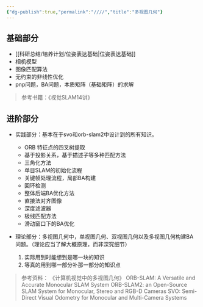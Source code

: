 ```yaml
---
{"dg-publish":true,"permalink":"////","title":"多视图几何"}
---
```



## 基础部分

- [[科研总结/培养计划/位姿表达基础\|位姿表达基础]]
- 相机模型
- 图像匹配算法
- 无约束的非线性优化
- pnp问题，BA问题，本质矩阵（基础矩阵）的求解

> 参考书籍：《视觉SLAM14讲》

## 进阶部分

- 实践部分：基本在于svo和orb-slam2中设计到的所有知识。
	- ORB 特征点的四叉树提取
	- 基于投影关系，基于描述子等多种匹配方法
	- 三角化方法
	- 单目SLAM的初始化流程
	- 关键帧处理流程，局部BA构建
	- 回环检测
	- 整体后端BA优化方法
	- 直接法对齐图像
	- 深度滤波器
	- 极线匹配方法
	- 滑动窗口下的BA优化
	
- 理论部分：多视图几何中，单视图几何、双视图几何以及多视图几何构建BA问题。（理论应当了解大概原理，而非深究细节）
	1. 实际用到时能想到是哪一块的知识
	2. 等真的用到哪一部分补那一部分的知识点

> 参考资料：
> 《计算机视觉中的多视图几何》
>   ORB-SLAM: A Versatile and Accurate Monocular SLAM System
>   ORB-SLAM2: an Open-Source SLAM System for Monocular, Stereo and RGB-D Cameras
>   SVO: Semi-Direct Visual Odometry for Monocular and Multi-Camera Systems

